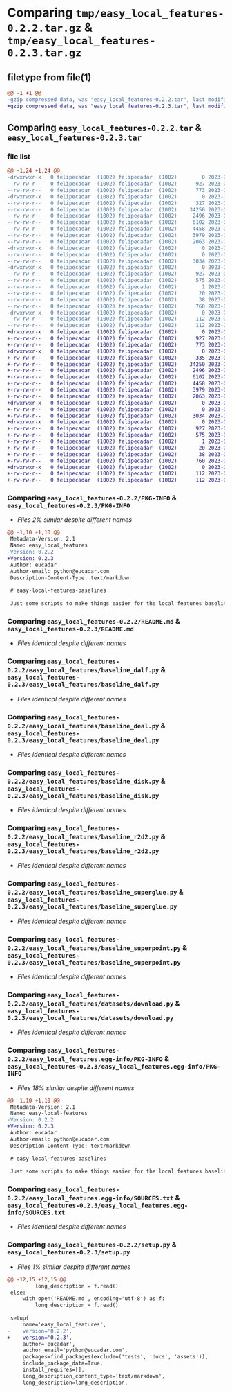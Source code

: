 # Comparing `tmp/easy_local_features-0.2.2.tar.gz` & `tmp/easy_local_features-0.2.3.tar.gz`

## filetype from file(1)

```diff
@@ -1 +1 @@
-gzip compressed data, was "easy_local_features-0.2.2.tar", last modified: Mon Jun 12 16:13:21 2023, max compression
+gzip compressed data, was "easy_local_features-0.2.3.tar", last modified: Mon Jun 12 16:21:09 2023, max compression
```

## Comparing `easy_local_features-0.2.2.tar` & `easy_local_features-0.2.3.tar`

### file list

```diff
@@ -1,24 +1,24 @@
-drwxrwxr-x   0 felipecadar  (1002) felipecadar  (1002)        0 2023-06-12 16:13:21.610086 easy_local_features-0.2.2/
--rw-rw-r--   0 felipecadar  (1002) felipecadar  (1002)      927 2023-06-12 16:13:21.610086 easy_local_features-0.2.2/PKG-INFO
--rw-rw-r--   0 felipecadar  (1002) felipecadar  (1002)      773 2023-06-12 16:04:27.000000 easy_local_features-0.2.2/README.md
-drwxrwxr-x   0 felipecadar  (1002) felipecadar  (1002)        0 2023-06-12 16:13:21.610086 easy_local_features-0.2.2/easy_local_features/
--rw-rw-r--   0 felipecadar  (1002) felipecadar  (1002)      327 2023-06-12 16:00:57.000000 easy_local_features-0.2.2/easy_local_features/__init__.py
--rw-rw-r--   0 felipecadar  (1002) felipecadar  (1002)    34250 2023-06-12 15:41:05.000000 easy_local_features-0.2.2/easy_local_features/baseline_dalf.py
--rw-rw-r--   0 felipecadar  (1002) felipecadar  (1002)     2496 2023-06-12 15:18:17.000000 easy_local_features-0.2.2/easy_local_features/baseline_deal.py
--rw-rw-r--   0 felipecadar  (1002) felipecadar  (1002)     6102 2023-06-09 08:29:10.000000 easy_local_features-0.2.2/easy_local_features/baseline_disk.py
--rw-rw-r--   0 felipecadar  (1002) felipecadar  (1002)     4458 2023-06-09 08:29:10.000000 easy_local_features-0.2.2/easy_local_features/baseline_r2d2.py
--rw-rw-r--   0 felipecadar  (1002) felipecadar  (1002)     3979 2023-06-09 08:29:10.000000 easy_local_features-0.2.2/easy_local_features/baseline_superglue.py
--rw-rw-r--   0 felipecadar  (1002) felipecadar  (1002)     2063 2023-06-09 08:29:10.000000 easy_local_features-0.2.2/easy_local_features/baseline_superpoint.py
-drwxrwxr-x   0 felipecadar  (1002) felipecadar  (1002)        0 2023-06-12 16:13:21.610086 easy_local_features-0.2.2/easy_local_features/datasets/
--rw-rw-r--   0 felipecadar  (1002) felipecadar  (1002)        0 2023-06-12 07:43:29.000000 easy_local_features-0.2.2/easy_local_features/datasets/__init__.py
--rw-rw-r--   0 felipecadar  (1002) felipecadar  (1002)     3034 2023-06-12 07:45:31.000000 easy_local_features-0.2.2/easy_local_features/datasets/download.py
-drwxrwxr-x   0 felipecadar  (1002) felipecadar  (1002)        0 2023-06-12 16:13:21.610086 easy_local_features-0.2.2/easy_local_features.egg-info/
--rw-rw-r--   0 felipecadar  (1002) felipecadar  (1002)      927 2023-06-12 16:13:21.000000 easy_local_features-0.2.2/easy_local_features.egg-info/PKG-INFO
--rw-rw-r--   0 felipecadar  (1002) felipecadar  (1002)      575 2023-06-12 16:13:21.000000 easy_local_features-0.2.2/easy_local_features.egg-info/SOURCES.txt
--rw-rw-r--   0 felipecadar  (1002) felipecadar  (1002)        1 2023-06-12 16:13:21.000000 easy_local_features-0.2.2/easy_local_features.egg-info/dependency_links.txt
--rw-rw-r--   0 felipecadar  (1002) felipecadar  (1002)       20 2023-06-12 16:13:21.000000 easy_local_features-0.2.2/easy_local_features.egg-info/top_level.txt
--rw-rw-r--   0 felipecadar  (1002) felipecadar  (1002)       38 2023-06-12 16:13:21.610086 easy_local_features-0.2.2/setup.cfg
--rw-rw-r--   0 felipecadar  (1002) felipecadar  (1002)      760 2023-06-12 16:13:02.000000 easy_local_features-0.2.2/setup.py
-drwxrwxr-x   0 felipecadar  (1002) felipecadar  (1002)        0 2023-06-12 16:13:21.610086 easy_local_features-0.2.2/tests/
--rw-rw-r--   0 felipecadar  (1002) felipecadar  (1002)      112 2023-06-12 16:01:43.000000 easy_local_features-0.2.2/tests/test_dalf.py
--rw-rw-r--   0 felipecadar  (1002) felipecadar  (1002)      112 2023-06-12 16:01:22.000000 easy_local_features-0.2.2/tests/test_deal.py
+drwxrwxr-x   0 felipecadar  (1002) felipecadar  (1002)        0 2023-06-12 16:21:09.279602 easy_local_features-0.2.3/
+-rw-rw-r--   0 felipecadar  (1002) felipecadar  (1002)      927 2023-06-12 16:21:09.279602 easy_local_features-0.2.3/PKG-INFO
+-rw-rw-r--   0 felipecadar  (1002) felipecadar  (1002)      773 2023-06-12 16:04:27.000000 easy_local_features-0.2.3/README.md
+drwxrwxr-x   0 felipecadar  (1002) felipecadar  (1002)        0 2023-06-12 16:21:09.275602 easy_local_features-0.2.3/easy_local_features/
+-rw-rw-r--   0 felipecadar  (1002) felipecadar  (1002)      335 2023-06-12 16:21:02.000000 easy_local_features-0.2.3/easy_local_features/__init__.py
+-rw-rw-r--   0 felipecadar  (1002) felipecadar  (1002)    34250 2023-06-12 15:41:05.000000 easy_local_features-0.2.3/easy_local_features/baseline_dalf.py
+-rw-rw-r--   0 felipecadar  (1002) felipecadar  (1002)     2496 2023-06-12 15:18:17.000000 easy_local_features-0.2.3/easy_local_features/baseline_deal.py
+-rw-rw-r--   0 felipecadar  (1002) felipecadar  (1002)     6102 2023-06-09 08:29:10.000000 easy_local_features-0.2.3/easy_local_features/baseline_disk.py
+-rw-rw-r--   0 felipecadar  (1002) felipecadar  (1002)     4458 2023-06-09 08:29:10.000000 easy_local_features-0.2.3/easy_local_features/baseline_r2d2.py
+-rw-rw-r--   0 felipecadar  (1002) felipecadar  (1002)     3979 2023-06-09 08:29:10.000000 easy_local_features-0.2.3/easy_local_features/baseline_superglue.py
+-rw-rw-r--   0 felipecadar  (1002) felipecadar  (1002)     2063 2023-06-09 08:29:10.000000 easy_local_features-0.2.3/easy_local_features/baseline_superpoint.py
+drwxrwxr-x   0 felipecadar  (1002) felipecadar  (1002)        0 2023-06-12 16:21:09.279602 easy_local_features-0.2.3/easy_local_features/datasets/
+-rw-rw-r--   0 felipecadar  (1002) felipecadar  (1002)        0 2023-06-12 07:43:29.000000 easy_local_features-0.2.3/easy_local_features/datasets/__init__.py
+-rw-rw-r--   0 felipecadar  (1002) felipecadar  (1002)     3034 2023-06-12 07:45:31.000000 easy_local_features-0.2.3/easy_local_features/datasets/download.py
+drwxrwxr-x   0 felipecadar  (1002) felipecadar  (1002)        0 2023-06-12 16:21:09.279602 easy_local_features-0.2.3/easy_local_features.egg-info/
+-rw-rw-r--   0 felipecadar  (1002) felipecadar  (1002)      927 2023-06-12 16:21:09.000000 easy_local_features-0.2.3/easy_local_features.egg-info/PKG-INFO
+-rw-rw-r--   0 felipecadar  (1002) felipecadar  (1002)      575 2023-06-12 16:21:09.000000 easy_local_features-0.2.3/easy_local_features.egg-info/SOURCES.txt
+-rw-rw-r--   0 felipecadar  (1002) felipecadar  (1002)        1 2023-06-12 16:21:09.000000 easy_local_features-0.2.3/easy_local_features.egg-info/dependency_links.txt
+-rw-rw-r--   0 felipecadar  (1002) felipecadar  (1002)       20 2023-06-12 16:21:09.000000 easy_local_features-0.2.3/easy_local_features.egg-info/top_level.txt
+-rw-rw-r--   0 felipecadar  (1002) felipecadar  (1002)       38 2023-06-12 16:21:09.279602 easy_local_features-0.2.3/setup.cfg
+-rw-rw-r--   0 felipecadar  (1002) felipecadar  (1002)      760 2023-06-12 16:20:01.000000 easy_local_features-0.2.3/setup.py
+drwxrwxr-x   0 felipecadar  (1002) felipecadar  (1002)        0 2023-06-12 16:21:09.279602 easy_local_features-0.2.3/tests/
+-rw-rw-r--   0 felipecadar  (1002) felipecadar  (1002)      112 2023-06-12 16:01:43.000000 easy_local_features-0.2.3/tests/test_dalf.py
+-rw-rw-r--   0 felipecadar  (1002) felipecadar  (1002)      112 2023-06-12 16:01:22.000000 easy_local_features-0.2.3/tests/test_deal.py
```

### Comparing `easy_local_features-0.2.2/PKG-INFO` & `easy_local_features-0.2.3/PKG-INFO`

 * *Files 2% similar despite different names*

```diff
@@ -1,10 +1,10 @@
 Metadata-Version: 2.1
 Name: easy_local_features
-Version: 0.2.2
+Version: 0.2.3
 Author: eucadar
 Author-email: python@eucadar.com
 Description-Content-Type: text/markdown
 
 # easy-local-features-baselines
 
 Just some scripts to make things easier for the local features baselines.
```

### Comparing `easy_local_features-0.2.2/README.md` & `easy_local_features-0.2.3/README.md`

 * *Files identical despite different names*

### Comparing `easy_local_features-0.2.2/easy_local_features/baseline_dalf.py` & `easy_local_features-0.2.3/easy_local_features/baseline_dalf.py`

 * *Files identical despite different names*

### Comparing `easy_local_features-0.2.2/easy_local_features/baseline_deal.py` & `easy_local_features-0.2.3/easy_local_features/baseline_deal.py`

 * *Files identical despite different names*

### Comparing `easy_local_features-0.2.2/easy_local_features/baseline_disk.py` & `easy_local_features-0.2.3/easy_local_features/baseline_disk.py`

 * *Files identical despite different names*

### Comparing `easy_local_features-0.2.2/easy_local_features/baseline_r2d2.py` & `easy_local_features-0.2.3/easy_local_features/baseline_r2d2.py`

 * *Files identical despite different names*

### Comparing `easy_local_features-0.2.2/easy_local_features/baseline_superglue.py` & `easy_local_features-0.2.3/easy_local_features/baseline_superglue.py`

 * *Files identical despite different names*

### Comparing `easy_local_features-0.2.2/easy_local_features/baseline_superpoint.py` & `easy_local_features-0.2.3/easy_local_features/baseline_superpoint.py`

 * *Files identical despite different names*

### Comparing `easy_local_features-0.2.2/easy_local_features/datasets/download.py` & `easy_local_features-0.2.3/easy_local_features/datasets/download.py`

 * *Files identical despite different names*

### Comparing `easy_local_features-0.2.2/easy_local_features.egg-info/PKG-INFO` & `easy_local_features-0.2.3/easy_local_features.egg-info/PKG-INFO`

 * *Files 18% similar despite different names*

```diff
@@ -1,10 +1,10 @@
 Metadata-Version: 2.1
 Name: easy-local-features
-Version: 0.2.2
+Version: 0.2.3
 Author: eucadar
 Author-email: python@eucadar.com
 Description-Content-Type: text/markdown
 
 # easy-local-features-baselines
 
 Just some scripts to make things easier for the local features baselines.
```

### Comparing `easy_local_features-0.2.2/easy_local_features.egg-info/SOURCES.txt` & `easy_local_features-0.2.3/easy_local_features.egg-info/SOURCES.txt`

 * *Files identical despite different names*

### Comparing `easy_local_features-0.2.2/setup.py` & `easy_local_features-0.2.3/setup.py`

 * *Files 1% similar despite different names*

```diff
@@ -12,15 +12,15 @@
         long_description = f.read()
 else:
     with open('README.md', encoding='utf-8') as f:
         long_description = f.read()
 
 setup(
     name='easy_local_features',
-    version='0.2.2',
+    version='0.2.3',
     author='eucadar',
     author_email='python@eucadar.com',
     packages=find_packages(exclude=('tests', 'docs', 'assets')),
     include_package_data=True,
     install_requires=[],
     long_description_content_type='text/markdown',
     long_description=long_description,
```

